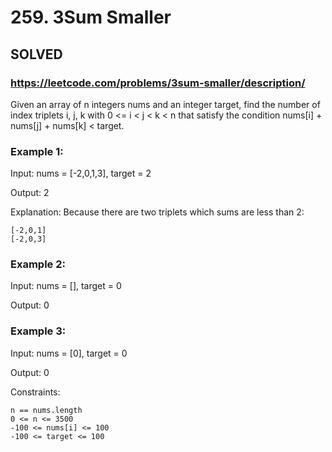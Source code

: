 # 259. 3Sum Smaller

## SOLVED
### https://leetcode.com/problems/3sum-smaller/description/

Given an array of n integers nums and an integer target, find the number of index triplets i, j, k with 0 <= i < j < k < n that satisfy the condition nums[i] + nums[j] + nums[k] < target.



### Example 1:

Input: nums = [-2,0,1,3], target = 2

Output: 2

Explanation: Because there are two triplets which sums are less than 2:
    
    [-2,0,1]
    [-2,0,3]

### Example 2:

Input: nums = [], target = 0


Output: 0

### Example 3:

Input: nums = [0], target = 0

Output: 0


Constraints:

    n == nums.length
    0 <= n <= 3500
    -100 <= nums[i] <= 100
    -100 <= target <= 100
